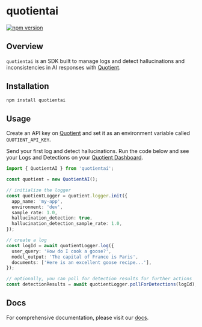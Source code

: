 # quotientai

[![npm version](https://img.shields.io/npm/v/quotientai)](https://www.npmjs.com/package/quotientai)

## Overview

`quotientai` is an SDK built to manage logs and detect hallucinations and inconsistencies in AI responses with [Quotient](https://quotientai.co).

## Installation

```bash
npm install quotientai
```

## Usage

Create an API key on [Quotient](https://app.quotientai.co/dashboard) and set it as an environment variable called `QUOTIENT_API_KEY`.

Send your first log and detect hallucinations. Run the code below and see your Logs and Detections on your [Quotient Dashboard](https://app.quotientai.co/dashboard).

```typescript
import { QuotientAI } from 'quotientai';

const quotient = new QuotientAI();

// initialize the logger
const quotientLogger = quotient.logger.init({
  app_name: 'my-app',
  environment: 'dev',
  sample_rate: 1.0,
  hallucination_detection: true,
  hallucination_detection_sample_rate: 1.0,
});

// create a log
const logId = await quotientLogger.log({
  user_query: 'How do I cook a goose?',
  model_output: 'The capital of France is Paris',
  documents: ['Here is an excellent goose recipe...'],
});

// optionally, you can poll for detection results for further actions
const detectionResults = await quotientLogger.pollForDetections(logId);
```

## Docs

For comprehensive documentation, please visit our [docs](https://docs.quotientai.co).
